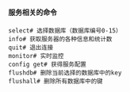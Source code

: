 #### 服务相关的命令

```shell
select# 选择数据库（数据库编号0-15）
info# 获取服务器的各种信息和统计数
quit# 退出连接
monitor# 实时监控
config get# 获得服务配置
flushdb# 删除当前选择的数据库中的key
flushall# 删除所有数据库中的键
```


